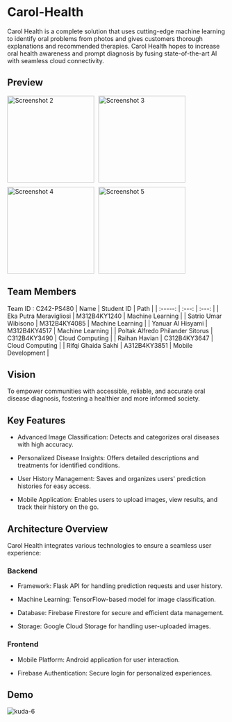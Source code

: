 # Carol-Health

Carol Health is a complete solution that uses cutting-edge machine learning to identify oral problems from photos and gives customers thorough explanations and recommended therapies. Carol Health hopes to increase oral health awareness and prompt diagnosis by fusing state-of-the-art AI with seamless cloud connectivity.

## Preview

<div style="display: flex; flex-wrap: wrap; gap: 10px;">
  <img src="https://github.com/user-attachments/assets/6381d946-8469-4c16-b2a6-28806b05f8bd" alt="Screenshot 2" width="200">
  <img src="https://github.com/user-attachments/assets/e10c0e76-e1df-4e4e-8e4b-a612528881dc" alt="Screenshot 3" width="200">
  <img src="https://github.com/user-attachments/assets/73408ec7-ae1a-4e00-8dfd-c1217c6c8daf" alt="Screenshot 4" width="200">
  <img src="https://github.com/user-attachments/assets/30fc1244-a1fb-4553-8b43-6361f5b11fe4" alt="Screenshot 5" width="200">
</div>

## Team Members
Team ID : C242-PS480
| Name | Student ID | Path |
| :-----: | :---: | :---: |
| Eka Putra Meravigliosi | M312B4KY1240 | Machine Learning |
| Satrio Umar Wibisono | M312B4KY4085 | Machine Learning |
| Yanuar Al Hisyami | M312B4KY4517 | Machine Learning |
| Poltak Alfredo Philander Sitorus | C312B4KY3490 | Cloud Computing |
| Raihan Havian | C312B4KY3647 | Cloud Computing |
| Rifqi Ghaida Sakhi | A312B4KY3851 | Mobile Development |

## Vision
To empower communities with accessible, reliable, and accurate oral disease diagnosis, fostering a healthier and more informed society.

## Key Features

- Advanced Image Classification: Detects and categorizes oral diseases with high accuracy.

- Personalized Disease Insights: Offers detailed descriptions and treatments for identified conditions.

- User History Management: Saves and organizes users' prediction histories for easy access.

- Mobile Application: Enables users to upload images, view results, and track their history on the go.

## Architecture Overview

Carol Health integrates various technologies to ensure a seamless user experience:

### Backend

- Framework: Flask API for handling prediction requests and user history.

- Machine Learning: TensorFlow-based model for image classification.

- Database: Firebase Firestore for secure and efficient data management.

- Storage: Google Cloud Storage for handling user-uploaded images.

### Frontend

- Mobile Platform: Android application for user interaction.

- Firebase Authentication: Secure login for personalized experiences.

## Demo
![kuda-6](https://github.com/user-attachments/assets/f3394eb7-dfb7-4a3b-843e-fb4d10494fdc)

